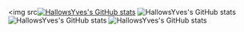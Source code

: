 
<img src[![HallowsYves's GitHub stats](https://github-readme-stats.vercel.app/api?username=HallowsYves)](https://github.com/HallowsYves/github-readme-stats)
![HallowsYves's GitHub stats](https://github-readme-stats.vercel.app/api?username=HallowsYves&count_private=true)
![HallowsYves's GitHub stats](https://github-readme-stats.vercel.app/api?username=HallowsYves&show_icons=true)
![HallowsYves's GitHub stats](https://github-readme-stats.vercel.app/api?username=HallowsYves&show_icons=true&theme=gruvbox)
